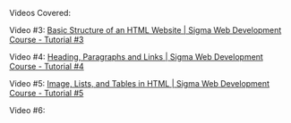 Videos Covered:

Video #3: [Basic Structure of an HTML Website | Sigma Web Development Course - Tutorial #3](https://www.youtube.com/watch?v=BGeDBfCIqas&list=PLu0W_9lII9agq5TrH9XLIKQvv0iaF2X3w)

Video #4: [Heading, Paragraphs and Links | Sigma Web Development Course - Tutorial #4](https://www.youtube.com/watch?v=nXba2-mgn1k&list=PLu0W_9lII9agq5TrH9XLIKQvv0iaF2X3w)

Video #5: [Image, Lists, and Tables in HTML | Sigma Web Development Course - Tutorial #5](https://www.youtube.com/watch?v=1BsVhumGlNc&list=PLu0W_9lII9agq5TrH9XLIKQvv0iaF2X3w&index=5)

Video #6:
